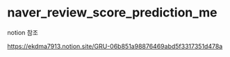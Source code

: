 # naver_review_score_prediction_me

notion 참조

https://ekdma7913.notion.site/GRU-06b851a98876469abd5f3317351d478a
